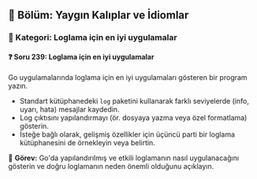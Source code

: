 ## 📘 Bölüm: Yaygın Kalıplar ve İdiomlar  
### 🔹 Kategori: Loglama için en iyi uygulamalar  
#### ❓ Soru 239: Loglama için en iyi uygulamalar

Go uygulamalarında loglama için en iyi uygulamaları gösteren bir program yazın.

- Standart kütüphanedeki `log` paketini kullanarak farklı seviyelerde (info, uyarı, hata) mesajlar kaydedin.
- Log çıktısını yapılandırmayı (ör. dosyaya yazma veya özel formatlama) gösterin.
- İsteğe bağlı olarak, gelişmiş özellikler için üçüncü parti bir loglama kütüphanesini de örnekleyin veya belirtin.

🔧 **Görev:** Go'da yapılandırılmış ve etkili loglamanın nasıl uygulanacağını gösterin ve doğru loglamanın neden önemli olduğunu açıklayın.
